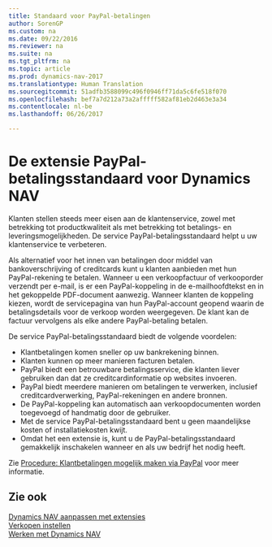 ```yaml
---
title: Standaard voor PayPal-betalingen
author: SorenGP
ms.custom: na
ms.date: 09/22/2016
ms.reviewer: na
ms.suite: na
ms.tgt_pltfrm: na
ms.topic: article
ms.prod: dynamics-nav-2017
ms.translationtype: Human Translation
ms.sourcegitcommit: 51adfb3588099c496f0946ff71da5c6fe518f070
ms.openlocfilehash: bef7a7d212a73a2afffff582af81eb2d463e3a34
ms.contentlocale: nl-be
ms.lasthandoff: 06/26/2017

---
```


# <a name="the-paypal-payments-standard-extension-to-dynamics-nav"></a>De extensie PayPal-betalingsstandaard voor Dynamics NAV
Klanten stellen steeds meer eisen aan de klantenservice, zowel met betrekking tot productkwaliteit als met betrekking tot betalings- en leveringsmogelijkheden. De service PayPal-betalingsstandaard helpt u uw klantenservice te verbeteren.

Als alternatief voor het innen van betalingen door middel van bankoverschrijving of creditcards kunt u klanten aanbieden met hun PayPal-rekening te betalen. Wanneer u een verkoopfactuur of verkooporder verzendt per e-mail, is er een PayPal-koppeling in de e-mailhoofdtekst en in het gekoppelde PDF-document aanwezig. Wanneer klanten de koppeling kiezen, wordt de servicepagina van hun PayPal-account geopend waarin de betalingsdetails voor de verkoop worden weergegeven. De klant kan de factuur vervolgens als elke andere PayPal-betaling betalen.

De service PayPal-betalingsstandaard biedt de volgende voordelen:

- Klantbetalingen komen sneller op uw bankrekening binnen.
- Klanten kunnen op meer manieren facturen betalen.
- PayPal biedt een betrouwbare betalingsservice, die klanten liever gebruiken dan dat ze creditcardinformatie op websites invoeren.
- PayPal biedt meerdere manieren om betalingen te verwerken, inclusief creditcardverwerking, PayPal-rekeningen en andere bronnen.
- De PayPal-koppeling kan automatisch aan verkoopdocumenten worden toegevoegd of handmatig door de gebruiker.
- Met de service PayPal-betalingsstandaard bent u geen maandelijkse kosten of installatiekosten kwijt.
- Omdat het een extensie is, kunt u de PayPal-betalingsstandaard gemakkelijk inschakelen wanneer en als uw bedrijf het nodig heeft.  

Zie [Procedure: Klantbetalingen mogelijk maken via PayPal](sales-how-enable-customer-payments-paypal.md) voor meer informatie.

## <a name="see-also"></a>Zie ook  
[Dynamics NAV aanpassen met extensies](ui-extensions.md)  
[Verkopen instellen](sales-setup-sales.md)  
[Werken met Dynamics NAV](ui-work-product.md)

